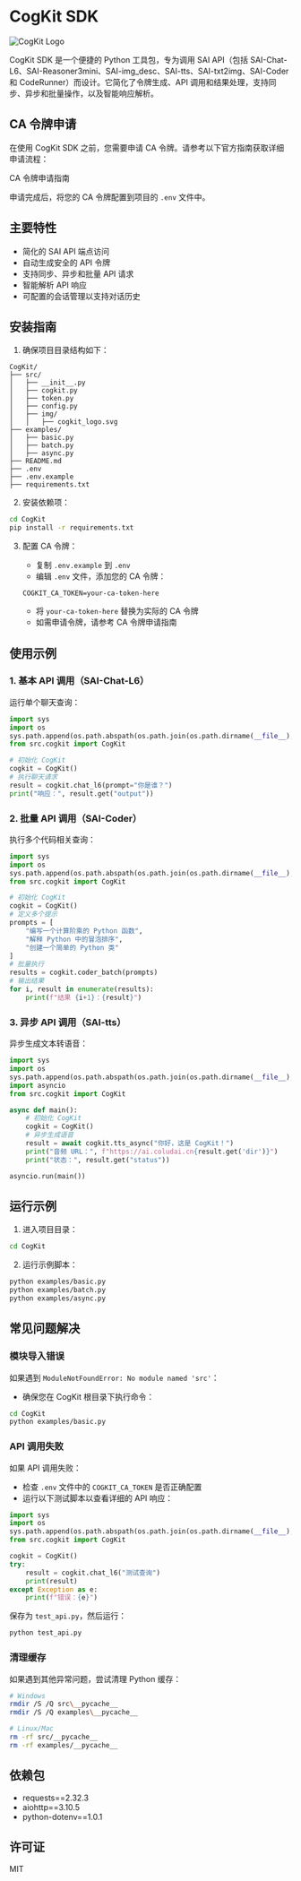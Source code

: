 # CogKit SDK

![CogKit Logo](https://coludai.cn/data_img/cogkit_logo.svg)

CogKit SDK 是一个便捷的 Python 工具包，专为调用 SAI API（包括 SAI-Chat-L6、SAI-Reasoner3mini、SAI-img_desc、SAI-tts、SAI-txt2img、SAI-Coder 和 CodeRunner）而设计。它简化了令牌生成、API 调用和结果处理，支持同步、异步和批量操作，以及智能响应解析。

## CA 令牌申请

在使用 CogKit SDK 之前，您需要申请 CA 令牌。请参考以下官方指南获取详细申请流程：

CA 令牌申请指南

申请完成后，将您的 CA 令牌配置到项目的 `.env` 文件中。

## 主要特性

- 简化的 SAI API 端点访问
- 自动生成安全的 API 令牌
- 支持同步、异步和批量 API 请求
- 智能解析 API 响应
- 可配置的会话管理以支持对话历史

## 安装指南

1. 确保项目目录结构如下：

```
CogKit/
├── src/
│   ├── __init__.py
│   ├── cogkit.py
│   ├── token.py
│   ├── config.py
│   ├── img/
│   │   ├── cogkit_logo.svg
├── examples/
│   ├── basic.py
│   ├── batch.py
│   ├── async.py
├── README.md
├── .env
├── .env.example
├── requirements.txt
```

2. 安装依赖项：

```bash
cd CogKit
pip install -r requirements.txt
```

3. 配置 CA 令牌：

   - 复制 `.env.example` 到 `.env`
   - 编辑 `.env` 文件，添加您的 CA 令牌：

   ```
   COGKIT_CA_TOKEN=your-ca-token-here
   ```

   - 将 `your-ca-token-here` 替换为实际的 CA 令牌
   - 如需申请令牌，请参考 CA 令牌申请指南

## 使用示例

### 1. 基本 API 调用（SAI-Chat-L6）

运行单个聊天查询：

```python
import sys
import os
sys.path.append(os.path.abspath(os.path.join(os.path.dirname(__file__), '..')))
from src.cogkit import CogKit

# 初始化 CogKit
cogkit = CogKit()
# 执行聊天请求
result = cogkit.chat_l6(prompt="你是谁？")
print("响应：", result.get("output"))
```

### 2. 批量 API 调用（SAI-Coder）

执行多个代码相关查询：

```python
import sys
import os
sys.path.append(os.path.abspath(os.path.join(os.path.dirname(__file__), '..')))
from src.cogkit import CogKit

# 初始化 CogKit
cogkit = CogKit()
# 定义多个提示
prompts = [
    "编写一个计算阶乘的 Python 函数",
    "解释 Python 中的冒泡排序",
    "创建一个简单的 Python 类"
]
# 批量执行
results = cogkit.coder_batch(prompts)
# 输出结果
for i, result in enumerate(results):
    print(f"结果 {i+1}：{result}")
```

### 3. 异步 API 调用（SAI-tts）

异步生成文本转语音：

```python
import sys
import os
sys.path.append(os.path.abspath(os.path.join(os.path.dirname(__file__), '..')))
import asyncio
from src.cogkit import CogKit

async def main():
    # 初始化 CogKit
    cogkit = CogKit()
    # 异步生成语音
    result = await cogkit.tts_async("你好，这是 CogKit！")
    print("音频 URL：", f"https://ai.coludai.cn{result.get('dir')}")
    print("状态：", result.get("status"))

asyncio.run(main())
```

## 运行示例

1. 进入项目目录：

```bash
cd CogKit
```

2. 运行示例脚本：

```bash
python examples/basic.py
python examples/batch.py
python examples/async.py
```

## 常见问题解决

### 模块导入错误

如果遇到 `ModuleNotFoundError: No module named 'src'`：

- 确保您在 CogKit 根目录下执行命令：

```bash
cd CogKit
python examples/basic.py
```

### API 调用失败

如果 API 调用失败：

- 检查 `.env` 文件中的 `COGKIT_CA_TOKEN` 是否正确配置
- 运行以下测试脚本以查看详细的 API 响应：

```python
import sys
import os
sys.path.append(os.path.abspath(os.path.join(os.path.dirname(__file__), '.')))
from src.cogkit import CogKit

cogkit = CogKit()
try:
    result = cogkit.chat_l6("测试查询")
    print(result)
except Exception as e:
    print(f"错误：{e}")
```

保存为 `test_api.py`，然后运行：

```bash
python test_api.py
```

### 清理缓存

如果遇到其他异常问题，尝试清理 Python 缓存：

```bash
# Windows
rmdir /S /Q src\__pycache__
rmdir /S /Q examples\__pycache__

# Linux/Mac
rm -rf src/__pycache__
rm -rf examples/__pycache__
```

## 依赖包

- requests==2.32.3
- aiohttp==3.10.5
- python-dotenv==1.0.1

## 许可证

MIT

